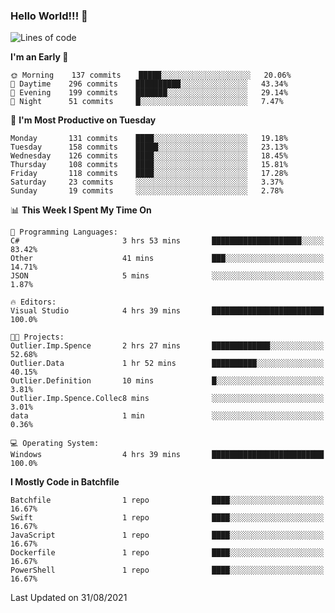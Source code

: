 ### Hello World!!! 👋

<!--
**kekotek/kekotek** is a ✨ _special_ ✨ repository because its `README.md` (this file) appears on your GitHub profile.

Here are some ideas to get you started:

- 🔭 I’m currently working on ...
- 🌱 I’m currently learning ...
- 👯 I’m looking to collaborate on ...
- 🤔 I’m looking for help with ...
- 💬 Ask me about ...
- 📫 How to reach me: ...
- 😄 Pronouns: ...
- ⚡ Fun fact: ...
-->

<!--START_SECTION:waka-->
![Lines of code](https://img.shields.io/badge/From%20Hello%20World%20I%27ve%20Written-18753%20lines%20of%20code-blue)

**I'm an Early 🐤** 

```text
🌞 Morning    137 commits    █████░░░░░░░░░░░░░░░░░░░░   20.06% 
🌆 Daytime    296 commits    ██████████░░░░░░░░░░░░░░░   43.34% 
🌃 Evening    199 commits    ███████░░░░░░░░░░░░░░░░░░   29.14% 
🌙 Night      51 commits     █░░░░░░░░░░░░░░░░░░░░░░░░   7.47%

```
📅 **I'm Most Productive on Tuesday** 

```text
Monday       131 commits    ████░░░░░░░░░░░░░░░░░░░░░   19.18% 
Tuesday      158 commits    █████░░░░░░░░░░░░░░░░░░░░   23.13% 
Wednesday    126 commits    ████░░░░░░░░░░░░░░░░░░░░░   18.45% 
Thursday     108 commits    ████░░░░░░░░░░░░░░░░░░░░░   15.81% 
Friday       118 commits    ████░░░░░░░░░░░░░░░░░░░░░   17.28% 
Saturday     23 commits     ░░░░░░░░░░░░░░░░░░░░░░░░░   3.37% 
Sunday       19 commits     ░░░░░░░░░░░░░░░░░░░░░░░░░   2.78%

```


📊 **This Week I Spent My Time On** 

```text
💬 Programming Languages: 
C#                       3 hrs 53 mins       ████████████████████░░░░░   83.42% 
Other                    41 mins             ███░░░░░░░░░░░░░░░░░░░░░░   14.71% 
JSON                     5 mins              ░░░░░░░░░░░░░░░░░░░░░░░░░   1.87%

🔥 Editors: 
Visual Studio            4 hrs 39 mins       █████████████████████████   100.0%

🐱‍💻 Projects: 
Outlier.Imp.Spence       2 hrs 27 mins       █████████████░░░░░░░░░░░░   52.68% 
Outlier.Data             1 hr 52 mins        ██████████░░░░░░░░░░░░░░░   40.15% 
Outlier.Definition       10 mins             █░░░░░░░░░░░░░░░░░░░░░░░░   3.81% 
Outlier.Imp.Spence.Collec8 mins              ░░░░░░░░░░░░░░░░░░░░░░░░░   3.01% 
data                     1 min               ░░░░░░░░░░░░░░░░░░░░░░░░░   0.36%

💻 Operating System: 
Windows                  4 hrs 39 mins       █████████████████████████   100.0%

```

**I Mostly Code in Batchfile** 

```text
Batchfile                1 repo              ████░░░░░░░░░░░░░░░░░░░░░   16.67% 
Swift                    1 repo              ████░░░░░░░░░░░░░░░░░░░░░   16.67% 
JavaScript               1 repo              ████░░░░░░░░░░░░░░░░░░░░░   16.67% 
Dockerfile               1 repo              ████░░░░░░░░░░░░░░░░░░░░░   16.67% 
PowerShell               1 repo              ████░░░░░░░░░░░░░░░░░░░░░   16.67%

```



 Last Updated on 31/08/2021
<!--END_SECTION:waka-->
